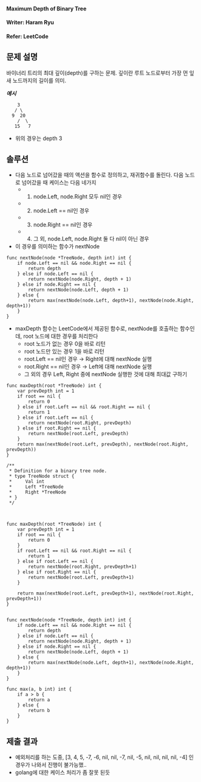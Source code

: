 #### Maximum Depth of Binary Tree
#### Writer: Haram Ryu
#### Refer: LeetCode

## 문제 설명
바이너리 트리의 최대 깊이(depth)를 구하는 문제. 깊이란 루트 노드로부터 가장 먼 잎새 노드까지의 길이를 의미.

***예시***
```
    3
   / \
  9  20
    /  \
   15   7
```
- 위의 경우는 depth 3

## 솔루션
- 다음 노드로 넘어갔을 때의 액션을 함수로 정의하고, 재귀함수를 돌린다. 다음 노드로 넘어갔을 때 케이스는 다음  네가지
    - 1) node.Left, node.Right 모두 nil인 경우
    - 2) node.Left == nil인 경우
    - 3) node.Right == nil인 경우
    - 4) 그 외, node.Left, node.Right 둘 다 nil이 아닌 경우
- 이 경우를 의미하는 함수가 nextNode
```
func nextNode(node *TreeNode, depth int) int {
    if node.Left == nil && node.Right == nil {
        return depth
    } else if node.Left == nil {
        return nextNode(node.Right, depth + 1)
    } else if node.Right == nil {
        return nextNode(node.Left, depth + 1)
    } else {
        return max(nextNode(node.Left, depth+1), nextNode(node.Right, depth+1))
    }
}
```
- maxDepth 함수는 LeetCode에서 제공된 함수로, nextNode를 호출하는 함수인데, root 노드에 대한 경우를 처리한다
    - root 노드가 없는 경우 0을 바로 리턴
    - root 노드만 있는 경우 1을 바로 리턴
    - root.Left == nil인 경우 → Right에 대해 nextNode 실행
    - root.Right == nil인 경우 → Left에 대해 nextNode 실행
    - 그 외의 경우 Left, Right 중에 nextNode 실행한 것에 대해 최대값 구하기
```
func maxDepth(root *TreeNode) int {
	var prevDepth int = 1
	if root == nil {
		return 0
	} else if root.Left == nil && root.Right == nil {
		return 1
	} else if root.Left == nil {
		return nextNode(root.Right, prevDepth)
	} else if root.Right == nil {
		return nextNode(root.Left, prevDepth)
	}
	return max(nextNode(root.Left, prevDepth), nextNode(root.Right, prevDepth))
}
```
```
/**
 * Definition for a binary tree node.
 * type TreeNode struct {
 *     Val int
 *     Left *TreeNode
 *     Right *TreeNode
 * }
 */



func maxDepth(root *TreeNode) int {
	var prevDepth int = 1
	if root == nil {
		return 0
	} 
    if root.Left == nil && root.Right == nil {
		return 1
	} else if root.Left == nil {
		return nextNode(root.Right, prevDepth+1)
	} else if root.Right == nil {
		return nextNode(root.Left, prevDepth+1)
	}
    
	return max(nextNode(root.Left, prevDepth+1), nextNode(root.Right, prevDepth+1))
}


func nextNode(node *TreeNode, depth int) int {
    if node.Left == nil && node.Right == nil {
        return depth
    } else if node.Left == nil {
        return nextNode(node.Right, depth + 1)
    } else if node.Right == nil {
        return nextNode(node.Left, depth + 1)
    } else {
        return max(nextNode(node.Left, depth+1), nextNode(node.Right, depth+1))
    }
}

func max(a, b int) int {
    if a > b {
        return a
    } else {
        return b
    }
}
```
## 제출 결과
- 예외처리를 하는 도중, [3, 4, 5, -7, -6, nil, nil, -7, nil, -5, nil, nil, nil, nil, -4] 인 경우가 나와서 진행이 불가능했..
- golang에 대한 케이스 처리가 좀 잘못 된듯
